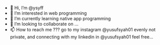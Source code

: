 - 👋 Hi, I’m @ysyff
- 👀 I’m interested in web programming
- 🌱 I’m currently learning native app programming
- 💞️ I’m looking to collaborate on ...
- 📫 How to reach me ??? go to my instagram @yusufsyah01 evenly not private, and connecting with my linkedin  in @yusufsyah01 feel free...
<!---
ysyff/ysyff is a ✨ special ✨ repository because its `README.md` (this file) appears on your GitHub profile.
You can click the Preview link to take a look at your changes.
--->
